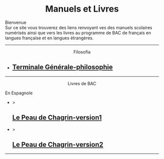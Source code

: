 <html>
 <title>Mathématiques</title>
 <head>
    <meta charset="utf-8"/>
    <link href="style.css" rel="stylesheet" type="text/css"/>
    <meta name="viewport" content="width=device-width, initial-scale=1">
    <link rel="stylesheet" href="https://www.w3schools.com/w3css/4/w3.css">
    <meta name="viewport" content="width=device-width, initial-scale=1" />
    <link rel="stylesheet" href="https://www.w3schools.com/w3css/4/w3.css" />
    <script src="s.js" data-import=""></script>
 </head>
 <body onload="body()">
 <center><h1 id="h1">Manuels et Livres</h1></center>
 <p id="para3"> Bienvenue<br>Sur ce site vous trouverez des liens renvoyant ves des manuels scolaires numérisés ainsi que vers les livres au programme de BAC de français en langues française et en langues étrangères.</p>
 <hr>
 <center><p>Filosofia</p></center>
 <ul>
     <li><h2><a href="https://www.calameo.com/read/005158893318cf29d5e2c">Terminale Générale-philosophie</a></h2></li>
 </ul>
 <hr>
 <center></p>Livres de BAC</p></center>
 <p id="para3"> En Espagnole</p>
 <ul>
     <li>><h2><a href="https://backend.educ.ar/refactor_resource/get-attachment/3448">Le Peau de Chagrin-version1</a></h2></li>
      <li>><h2><a href="https://cdn.preterhuman.net/texts/literature/in_spanish/Honorato%20de%20Balzac%20-%20La%20piel%20de%20Zapa.pdf">Le Peau de Chagrin-version2</a></h2></li>
 </ul>

 <hr>